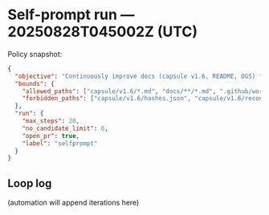 # Self-prompt run — 20250828T045002Z (UTC)

Policy snapshot:
```json
{
  "objective": "Continuously improve docs (capsule v1.6, README, OGS) for clarity, testability, and O-C-E-R-S coverage without touching deterministic artifacts.",
  "bounds": {
    "allowed_paths": ["capsule/v1.6/*.md", "docs/**/*.md", ".github/workflows/*", "tools/*"],
    "forbidden_paths": ["capsule/v1.6/hashes.json", "capsule/v1.6/reconstruction.json"]
  },
  "run": {
    "max_steps": 20,
    "no_candidate_limit": 6,
    "open_pr": true,
    "label": "selfprompt"
  }
}
```

## Loop log

(automation will append iterations here)

